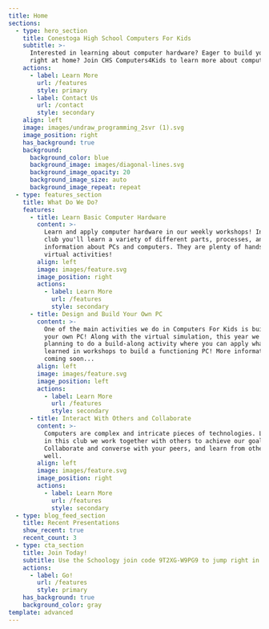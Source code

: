 ```yaml
---
title: Home
sections:
  - type: hero_section
    title: Conestoga High School Computers For Kids
    subtitle: >-
      Interested in learning about computer hardware? Eager to build your own PC
      right at home? Join CHS Computers4Kids to learn more about computers!
    actions:
      - label: Learn More
        url: /features
        style: primary
      - label: Contact Us
        url: /contact
        style: secondary
    align: left
    image: images/undraw_programming_2svr (1).svg
    image_position: right
    has_background: true
    background:
      background_color: blue
      background_image: images/diagonal-lines.svg
      background_image_opacity: 20
      background_image_size: auto
      background_image_repeat: repeat
  - type: features_section
    title: What Do We Do?
    features:
      - title: Learn Basic Computer Hardware
        content: >-
          Learn and apply computer hardware in our weekly workshops! In this
          club you'll learn a variety of different parts, processes, and
          information about PCs and computers. They are plenty of hands on and
          virtual activities!
        align: left
        image: images/feature.svg
        image_position: right
        actions:
          - label: Learn More
            url: /features
            style: secondary
      - title: Design and Build Your Own PC
        content: >-
          One of the main activities we do in Computers For Kids is building
          your own PC! Along with the virtual simulation, this year we are
          planning to do a build-along activity where you can apply what you've
          learned in workshops to build a functioning PC! More information
          coming soon...
        align: left
        image: images/feature.svg
        image_position: left
        actions:
          - label: Learn More
            url: /features
            style: secondary
      - title: Interact With Others and Collaborate
        content: >-
          Computers are complex and intricate pieces of technologies. Luckily,
          in this club we work together with others to achieve our goals.
          Collaborate and converse with your peers, and learn from others as
          well.
        align: left
        image: images/feature.svg
        image_position: right
        actions:
          - label: Learn More
            url: /features
            style: secondary
  - type: blog_feed_section
    title: Recent Presentations
    show_recent: true
    recent_count: 3
  - type: cta_section
    title: Join Today!
    subtitle: Use the Schoology join code 9T2XG-W9PG9 to jump right in!
    actions:
      - label: Go!
        url: /features
        style: primary
    has_background: true
    background_color: gray
template: advanced
---
```

